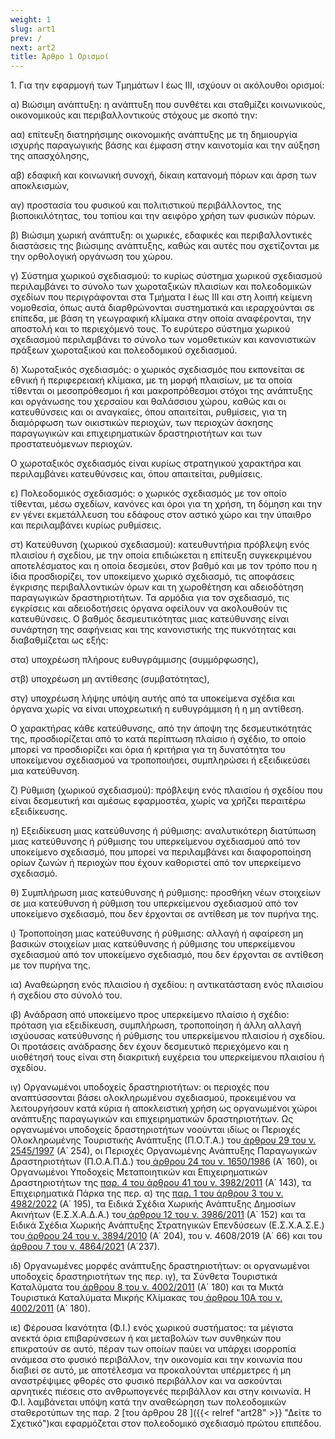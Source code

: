```yaml
---
weight: 1
slug: art1
prev: /
next: art2
title: Άρθρο 1 Ορισμοί
---
```


1\. Για την εφαρμογή των Τμημάτων I έως III, ισχύουν οι ακόλουθοι ορισμοί: 

α) Βιώσιμη ανάπτυξη: η ανάπτυξη που συνθέτει και σταθμίζει κοινωνικούς, οικονομικούς και περιβαλλοντικούς στόχους με σκοπό την:

αα) επίτευξη διατηρήσιμης οικονομικής ανάπτυξης με τη δημιουργία ισχυρής παραγωγικής βάσης και έμφαση στην καινοτομία και την αύξηση της απασχόλησης,

αβ) εδαφική και κοινωνική συνοχή, δίκαιη κατανομή πόρων και άρση των αποκλεισμών,

αγ) προστασία του φυσικού και πολιτιστικού περιβάλλοντος, της βιοποικιλότητας, του τοπίου και την αειφόρο χρήση των φυσικών πόρων.

β) Βιώσιμη χωρική ανάπτυξη: οι χωρικές, εδαφικές και περιβαλλοντικές διαστάσεις της βιώσιμης ανάπτυξης, καθώς και αυτές που σχετίζονται με την ορθολογική οργάνωση του χώρου.

γ) Σύστημα χωρικού σχεδιασμού: το κυρίως σύστημα χωρικού σχεδιασμού περιλαμβάνει το σύνολο των χωροταξικών πλαισίων και πολεοδομικών σχεδίων που περιγράφονται στα Τμήματα I έως III και στη λοιπή κείμενη νομοθεσία, όπως αυτά διαρθρώνονται συστηματικά και ιεραρχούνται σε επίπεδα, με βάση τη γεωγραφική κλίμακα στην οποία αναφέρονται, την αποστολή και το περιεχόμενό τους. Το ευρύτερο σύστημα χωρικού σχεδιασμού περιλαμβάνει το σύνολο των νομοθετικών και κανονιστικών πράξεων χωροταξικού και πολεοδομικού σχεδιασμού.

δ) Χωροταξικός σχεδιασμός: ο χωρικός σχεδιασμός που εκπονείται σε εθνική ή περιφερειακή κλίμακα, με τη μορφή πλαισίων, με τα οποία τίθενται οι μεσοπρόθεσμοι ή και μακροπρόθεσμοι στόχοι της ανάπτυξης και οργάνωσης του χερσαίου και θαλάσσιου χώρου, καθώς και οι κατευθύνσεις και οι αναγκαίες, όπου απαιτείται, ρυθμίσεις, για τη διαμόρφωση των οικιστικών περιοχών, των περιοχών άσκησης παραγωγικών και επιχειρηματικών δραστηριοτήτων και των προστατευόμενων περιοχών.

Ο χωροταξικός σχεδιασμός είναι κυρίως στρατηγικού χαρακτήρα και περιλαμβάνει κατευθύνσεις και, όπου απαιτείται, ρυθμίσεις.

ε) Πολεοδομικός σχεδιασμός: ο χωρικός σχεδιασμός με τον οποίο τίθενται, μέσω σχεδίων, κανόνες και όροι για τη χρήση, τη δόμηση και την εν γένει εκμετάλλευση του εδάφους στον αστικό χώρο και την ύπαιθρο και περιλαμβάνει κυρίως ρυθμίσεις.

στ) Κατεύθυνση (χωρικού σχεδιασμού): κατευθυντήρια πρόβλεψη ενός πλαισίου ή σχεδίου, με την οποία επιδιώκεται η επίτευξη συγκεκριμένου αποτελέσματος και η οποία δεσμεύει, στον βαθμό και με τον τρόπο που η ίδια προσδιορίζει, τον υποκείμενο χωρικό σχεδιασμό, τις αποφάσεις έγκρισης περιβαλλοντικών όρων και τη χωροθέτηση και αδειοδότηση παραγωγικών δραστηριοτήτων. Τα αρμόδια για τον σχεδιασμό, τις εγκρίσεις και αδειοδοτήσεις όργανα οφείλουν να ακολουθούν τις κατευθύνσεις. Ο βαθμός δεσμευτικότητας μιας κατεύθυνσης είναι συνάρτηση της σαφήνειας και της κανονιστικής της πυκνότητας και διαβαθμίζεται ως εξής:

στα) υποχρέωση πλήρους ευθυγράμμισης (συμμόρφωσης),

στβ) υποχρέωση μη αντίθεσης (συμβατότητας),

στγ) υποχρέωση λήψης υπόψη αυτής από τα υποκείμενα σχέδια και όργανα χωρίς να είναι υποχρεωτική η ευθυγράμμιση ή η μη αντίθεση.

Ο χαρακτήρας κάθε κατεύθυνσης, από την άποψη της δεσμευτικότητάς της, προσδιορίζεται από το κατά περίπτωση πλαίσιο ή σχέδιο, το οποίο μπορεί να προσδιορίζει και όρια ή κριτήρια για τη δυνατότητα του υποκείμενου σχεδιασμού να τροποποιήσει, συμπληρώσει ή εξειδικεύσει μια κατεύθυνση.

ζ) Ρύθμιση (χωρικού σχεδιασμού): πρόβλεψη ενός πλαισίου ή σχεδίου που είναι δεσμευτική και αμέσως εφαρμοστέα, χωρίς να χρήζει περαιτέρω εξειδίκευσης.

η) Εξειδίκευση μιας κατεύθυνσης ή ρύθμισης: αναλυτικότερη διατύπωση μιας κατεύθυνσης ή ρύθμισης του υπερκείμενου σχεδιασμού από τον υποκείμενο σχεδιασμό, που μπορεί να περιλαμβάνει και διαφοροποίηση ορίων ζωνών ή περιοχών που έχουν καθοριστεί από τον υπερκείμενο σχεδιασμό.

θ) Συμπλήρωση μιας κατεύθυνσης ή ρύθμισης: προσθήκη νέων στοιχείων σε μια κατεύθυνση ή ρύθμιση του υπερκείμενου σχεδιασμού από τον υποκείμενο σχεδιασμό, που δεν έρχονται σε αντίθεση με τον πυρήνα της.

ι) Τροποποίηση μιας κατεύθυνσης ή ρύθμισης: αλλαγή ή αφαίρεση μη βασικών στοιχείων μιας κατεύθυνσης ή ρύθμισης του υπερκείμενου σχεδιασμού από τον υποκείμενο σχεδιασμό, που δεν έρχονται σε αντίθεση με τον πυρήνα της.

ια) Αναθεώρηση ενός πλαισίου ή σχεδίου: η αντικατάσταση ενός πλαισίου ή σχεδίου στο σύνολό του.

ιβ) Ανάδραση από υποκείμενο προς υπερκείμενο πλαίσιο ή σχέδιο: πρόταση για εξειδίκευση, συμπλήρωση, τροποποίηση ή άλλη αλλαγή ισχύουσας κατεύθυνσης ή ρύθμισης του υπερκείμενου πλαισίου ή σχεδίου. Οι προτάσεις ανάδρασης δεν έχουν δεσμευτικό περιεχόμενο και η υιοθέτησή τους είναι στη διακριτική ευχέρεια του υπερκείμενου πλαισίου ή σχεδίου.

ιγ) Οργανωμένοι υποδοχείς δραστηριοτήτων: οι περιοχές που αναπτύσσονται βάσει ολοκληρωμένου σχεδιασμού, προκειμένου να λειτουργήσουν κατά κύρια ή αποκλειστική χρήση ως οργανωμένοι χώροι ανάπτυξης παραγωγικών και επιχειρηματικών δραστηριοτήτων. Ως οργανωμένοι υποδοχείς δραστηριοτήτων νοούνται ιδίως οι Περιοχές Ολοκληρωμένης Τουριστικής Ανάπτυξης (Π.Ο.Τ.Α.) του<a href="https://ia37rg02wpsa01.blob.core.windows.net/fek/01/1997/19970100254.pdf" title="Δείτε το Σχετικό"> άρθρου 29 του ν. 2545/1997</a> (Α΄ 254), οι Περιοχές Οργανωμένης Ανάπτυξης Παραγωγικών Δραστηριοτήτων (Π.Ο.Α.Π.Δ.) του<a href="https://ia37rg02wpsa01.blob.core.windows.net/fek/01/1986/19860100160.pdf" title="Δείτε το Σχετικό"> άρθρου 24 του ν. 1650/1986</a> (Α΄ 160), οι Οργανωμένοι Υποδοχείς Μεταποιητικών και Επιχειρηματικών Δραστηριοτήτων της <a href="https://ia37rg02wpsa01.blob.core.windows.net/fek/01/2011/20110100143.pdf" title="Δείτε το Σχετικό">παρ. 4 του άρθρου 41 του ν. 3982/2011</a> (Α΄ 143), τα Επιχειρηματικά Πάρκα της περ. α) της <a href="https://ia37rg02wpsa01.blob.core.windows.net/fek/01/2022/20220100195.pdf" title="Δείτε το Σχετικό">παρ. 1 του άρθρου 3 του ν. 4982/2022</a> (Α΄ 195), τα Ειδικά Σχέδια Χωρικής Ανάπτυξης Δημοσίων Ακινήτων (Ε.Σ.Χ.Α.Δ.Α.) του<a href="https://ia37rg02wpsa01.blob.core.windows.net/fek/01/2011/20110100152.pdf" title="Δείτε το Σχετικό"> άρθρου 12 του ν. 3986/2011</a> (Α΄ 152) και τα Ειδικά Σχέδια Χωρικής Ανάπτυξης Στρατηγικών Επενδύσεων (Ε.Σ.Χ.Α.Σ.Ε.) του<a href="https://ia37rg02wpsa01.blob.core.windows.net/fek/01/2010/20100100204.pdf" title="Δείτε το Σχετικό"> άρθρου 24 του ν. 3894/2010</a> (Α΄ 204), του ν. 4608/2019 (Α΄ 66) και του<a href="https://ia37rg02wpsa01.blob.core.windows.net/fek/01/2021/20210100237.pdf" title="Δείτε το Σχετικό"> άρθρου 7 του ν. 4864/2021</a> (Α΄237).

ιδ) Οργανωμένες μορφές ανάπτυξης δραστηριοτήτων: οι οργανωμένοι υποδοχείς δραστηριοτήτων της περ. ιγ), τα Σύνθετα Τουριστικά Καταλύματα του<a href="https://ia37rg02wpsa01.blob.core.windows.net/fek/01/2011/20110100180.pdf" title="Δείτε το Σχετικό"> άρθρου 8 του ν. 4002/2011</a> (Α΄ 180) και τα Μικτά Τουριστικά Καταλύματα Μικρής Κλίμακας του<a href="https://ia37rg02wpsa01.blob.core.windows.net/fek/01/2011/20110100180.pdf" title="Δείτε το Σχετικό"> άρθρου 10Α του ν. 4002/2011</a> (Α΄ 180).

ιε) Φέρουσα Ικανότητα (Φ.Ι.) ενός χωρικού συστήματος: τα μέγιστα ανεκτά όρια επιβαρύνσεων ή και μεταβολών των συνθηκών που επικρατούν σε αυτό, πέραν των οποίων παύει να υπάρχει ισορροπία ανάμεσα στο φυσικό περιβάλλον, την οικονομία και την κοινωνία που διαβιεί σε αυτό, με αποτέλεσμα να προκαλούνται υπέρμετρες ή μη αναστρέψιμες φθορές στο φυσικό περιβάλλον και να ασκούνται αρνητικές πιέσεις στο ανθρωπογενές περιβάλλον και στην κοινωνία. Η Φ.Ι. λαμβάνεται υπόψη κατά την αναθεώρηση των πολεοδομικών σταθεροτύπων της παρ. 2 \[του άρθρου 28 ]\({{\< relref "art28" >}} "Δείτε το Σχετικό")και εφαρμόζεται στον πολεοδομικό σχεδιασμό πρώτου επιπέδου.
